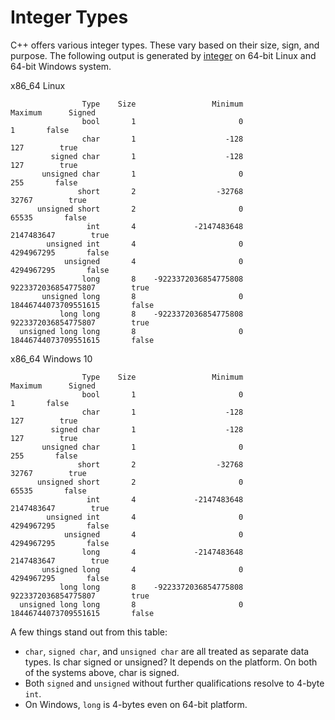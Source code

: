 # Integer Types

C++ offers various integer types. These vary based on their size, sign, and purpose. The following output is generated by [integer](integer.cpp) on 64-bit Linux and 64-bit Windows system.

x86_64 Linux
```
                Type    Size                 Minimum                 Maximum      Signed
                bool       1                       0                       1       false
                char       1                    -128                     127        true
         signed char       1                    -128                     127        true
       unsigned char       1                       0                     255       false
               short       2                  -32768                   32767        true
      unsigned short       2                       0                   65535       false
                 int       4             -2147483648              2147483647        true
        unsigned int       4                       0              4294967295       false
            unsigned       4                       0              4294967295       false
                long       8    -9223372036854775808     9223372036854775807        true
       unsigned long       8                       0    18446744073709551615       false
           long long       8    -9223372036854775808     9223372036854775807        true
  unsigned long long       8                       0    18446744073709551615       false
```

x86_64 Windows 10
```
                Type    Size                 Minimum                 Maximum      Signed
                bool       1                       0                       1       false
                char       1                    -128                     127        true
         signed char       1                    -128                     127        true
       unsigned char       1                       0                     255       false
               short       2                  -32768                   32767        true
      unsigned short       2                       0                   65535       false
                 int       4             -2147483648              2147483647        true
        unsigned int       4                       0              4294967295       false
            unsigned       4                       0              4294967295       false
                long       4             -2147483648              2147483647        true
       unsigned long       4                       0              4294967295       false
           long long       8    -9223372036854775808     9223372036854775807        true
  unsigned long long       8                       0    18446744073709551615       false
```

A few things stand out from this table:
- `char`, `signed char`, and `unsigned char` are all treated as separate data types. Is char signed or unsigned? It depends on the platform. On both of the systems above, char is signed.
- Both `signed` and `unsigned` without further qualifications resolve to 4-byte `int`.
- On Windows, `long` is 4-bytes even on 64-bit platform.


